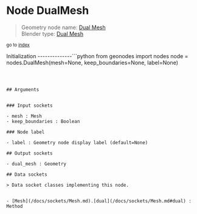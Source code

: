 
# Node DualMesh

> Geometry node name: [Dual Mesh](https://docs.blender.org/manual/en/latest/modeling/geometry_nodes/mesh/dual_mesh.html)<br>
  Blender type: [Dual Mesh](https://docs.blender.org/api/current/bpy.types.GeometryNodeDualMesh.html)
  
<sub>go to [index](/docs/index.md)</sub>

Initialization
--------------```python
from geonodes import nodes
node = nodes.DualMesh(mesh=None, keep_boundaries=None, label=None)
```



## Arguments


### Input sockets

- mesh : Mesh
- keep_boundaries : Boolean

### Node label

- label : Geometry node display label (default=None)

## Output sockets

- dual_mesh : Geometry

## Data sockets

> Data socket classes implementing this node.
  
  
- [Mesh](/docs/sockets/Mesh.md).[dual](/docs/sockets/Mesh.md#dual) : Method
  
